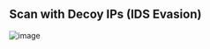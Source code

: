## Scan with Decoy IPs (IDS Evasion)

![image](https://github.com/user-attachments/assets/8504f2ea-08ff-4889-b3ab-0c761127dc29)
